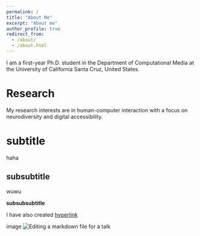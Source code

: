 ```yaml
---
permalink: /
title: "About Me"
excerpt: "About me"
author_profile: true
redirect_from:
  - /about/
  - /about.html
---
```


I am a first-year Ph.D. student in the Department of Computational Media at the University of California Santa Cruz, United States.

Research
======
My research interests are in human-computer interaction with a focus on neurodiversity and digital accessibility.


subtitle
======
haha

subsubtitle
------
wuwu

**subsubsubtitle**

I have also created [hyperlink](https://github.com/academicpages/academicpages.github.io/tree/master/markdown_generator)

image ![Editing a markdown file for a talk](/images/editing-talk.png)
